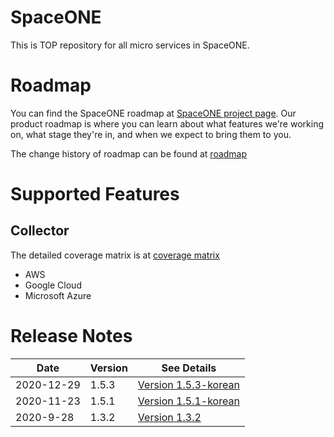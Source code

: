 # SpaceONE

This is TOP repository for all micro services in SpaceONE.

# Roadmap

You can find the SpaceONE roadmap at [SpaceONE project page](https://github.com/spaceone-dev/spaceone/projects/1).
Our product roadmap is where you can learn about what features we're working on, what stage they're in, 
and when we expect to bring them to you.

The change history of roadmap can be found at [roadmap](./roadmap.md)

# Supported Features

## Collector

The detailed coverage matrix is at [coverage matrix](./docs/collector_coverage.md)

* AWS
* Google Cloud
* Microsoft Azure

# Release Notes

| Date        |  Version   | See Details  |
| ---         | ----       | ----         |
| 2020-12-29  | 1.5.3      | [Version 1.5.3-korean](release_notes/ko/version_1.5.3_ko.md)|
| 2020-11-23  | 1.5.1      | [Version 1.5.1-korean](release_notes/ko/version_1.5.1_ko.md)|
| 2020-9-28   | 1.3.2      | [Version 1.3.2](release_notes/ko/version_1.3.2.md) |



